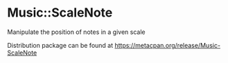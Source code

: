 # Music::ScaleNote
Manipulate the position of notes in a given scale

Distribution package can be found at https://metacpan.org/release/Music-ScaleNote
